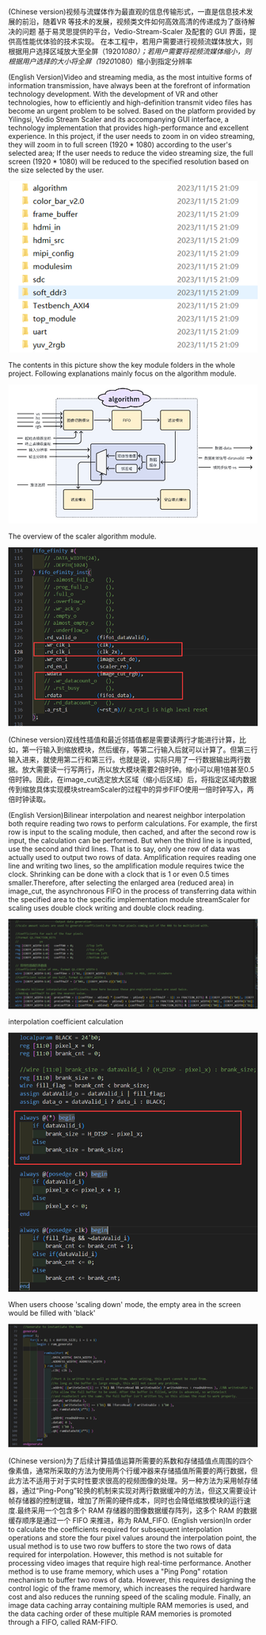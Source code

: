(Chinese version)视频与流媒体作为最直观的信息传输形式，一直是信息技术发展的前沿，随着VR 等技术的发展，视频类文件如何高效高清的传递成为了亟待解决的问题
基于易灵思提供的平台，Vedio-Stream-Scaler 及配套的 GUI 界面，提供高性能优体验的技术实现。
在本工程中，若用户需要进行视频流媒体放大，则根据用户选择区域放大至全屏（1920*1080）；若用户需要将视频流媒体缩小，则根据用户选择的大小将全屏（1920*1080）缩小到指定分辨率

(English Version)Video and streaming media, as the most intuitive forms of information transmission, have always been at the forefront of information technology development. With the development of VR and other technologies, how to efficiently and high-definition transmit video files has become an urgent problem to be solved.
Based on the platform provided by Yilingsi, Vedio Stream Scaler and its accompanying GUI interface, a technology implementation that provides high-performance and excellent experience.
In this project, if the user needs to zoom in on video streaming, they will zoom in to full screen (1920 * 1080) according to the user's selected area; If the user needs to reduce the video streaming size, the full screen (1920 * 1080) will be reduced to the specified resolution based on the size selected by the user.

![image](https://github.com/ICscholar/Video-Stream-Scaler/blob/main/image/RTL_overview.png)

The contents in this picture show the key module folders in the whole project. Following explanations mainly focus on the algorithm module.

![image](https://github.com/ICscholar/Video-Stream-Scaler/blob/main/image/algorithm_overview.png)

The overview of the scaler algorithm module.

![image](https://github.com/ICscholar/Video-Stream-Scaler/blob/main/image/asynchronous%20FIFO.png)

(Chinese version)双线性插值和最近邻插值都是需要读两行才能进行计算，比如，第一行输入到缩放模块，然后缓存，等第二行输入后就可以计算了。但第三行输入进来，就使用第二行和第三行。也就是说，实际只用了一行数据输出两行数据。放大需要读一行写两行，所以放大模块需要2倍时钟。缩小可以用1倍甚至0.5倍时钟。因此，在image_cut选定放大区域（缩小后区域）后，将指定区域内数据传到缩放具体实现模块streamScaler的过程中的异步FIFO使用一倍时钟写入，两倍时钟读取。

(English Version)Bilinear interpolation and nearest neighbor interpolation both require reading two rows to perform calculations. For example, the first row is input to the scaling module, then cached, and after the second row is input, the calculation can be performed. But when the third line is inputted, use the second and third lines. That is to say, only one row of data was actually used to output two rows of data. Amplification requires reading one line and writing two lines, so the amplification module requires twice the clock. Shrinking can be done with a clock that is 1 or even 0.5 times smaller.Therefore, after selecting the enlarged area (reduced area) in image_cut, the asynchronous FIFO in the process of transferring data within the specified area to the specific implementation module streamScaler for scaling uses double clock writing and double clock reading.

![image](https://github.com/ICscholar/Video-Stream-Scaler/blob/main/image/Interpolation%20coefficient%20calculation.png)

interpolation coefficient calculation

![image](https://github.com/ICscholar/Video-Stream-Scaler/blob/main/image/fill_blank.png)

When users choose 'scaling down' mode, the empty area in the screen would be filled with 'black'

![image](https://github.com/ICscholar/Video-Stream-Scaler/blob/main/image/RAM_FIFO.png)

(Chinese version)为了后续计算插值运算所需要的系数和存储插值点周围的四个像素值，通常所采取的方法为使用两个行缓冲器来存储插值所需要的两行数据，但此方法不适用于对于实时性要求很高的视频图像的处理。另一种方法为采用帧存储器，通过“Ping-Pong”轮换的机制来实现对两行数据缓冲的方法，但这又需要设计帧存储器的控制逻辑，增加了所需的硬件成本，同时也会降低缩放模块的运行速度.最终采用一个包含多个 RAM 存储器的图像数据缓存阵列，这多个 RAM 的数据缓存顺序是通过一个 FIFO 来推进，称为 RAM_FIFO.
(English version)In order to calculate the coefficients required for subsequent interpolation operations and store the four pixel values around the interpolation point, the usual method is to use two row buffers to store the two rows of data required for interpolation. However, this method is not suitable for processing video images that require high real-time performance. Another method is to use frame memory, which uses a "Ping Pong" rotation mechanism to buffer two rows of data. However, this requires designing the control logic of the frame memory, which increases the required hardware cost and also reduces the running speed of the scaling module. Finally, an image data caching array containing multiple RAM memories is used, and the data caching order of these multiple RAM memories is promoted through a FIFO, called RAM-FIFO.




